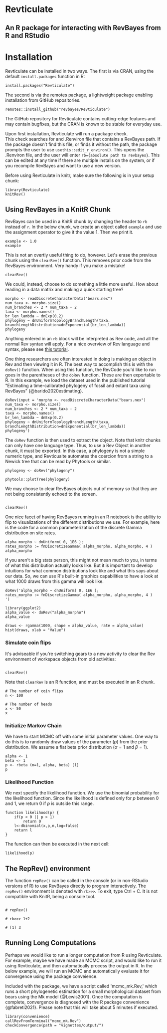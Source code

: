 
# Revticulate
##  An R package for interacting with RevBayes from R and RStudio

# Installation

Revticulate can be installed in two ways.
The first is via CRAN, using the default `install.packages` function in R:

```{r}
install.packages("Revticulate")
```

The second is via the remotes package, a lightweight package enabling installation from GitHub repositories.

```{r}
remotes::install_github("revbayes/Revticulate")
```

 The GitHub repository for Revticulate contains cutting-edge features and may contain bugfixes, but the CRAN is known to be stable for everyday use.

Upon first installation, Revticulate will run a package check.  
This check searches for and .Renviron file that contains a RevBayes path. If the package doesn’t find this file, or finds it without the path, the package prompts the user to use `usethis::edit_r_environ()`. This opens the .Renviron file, and the user will enter `rb={absolute path to revbayes}`. This can be edited at any time if there are multiple installs on the system, or if you recompile RevBayes and want to use a new version.

Before using Revticulate in knitr, make sure the following is in your setup chunk:

```
library(Revticulate)
knitRev()
```

## Using RevBayes in a KnitR Chunk

RevBayes can be used in a KnitR chunk by changing the header to `rb` instead of `r`. In the below chunk, we create an object called `example` and use the assignment operator to give it the value 1. Then we print it.
```
example <- 1.0
example
```

This is not an overtly useful thing to do, however. Let's erase the previous chunk using the `clearRev()` function. This removes prior code from the RevBayes environment. Very handy if you make a mistake!

```
clearRev()
```

We could, instead, choose to do something a little more useful. How about reading in a data matrix and making a quick starting tree?

```
morpho <- readDiscreteCharacterData("bears.nex")
num_taxa <- morpho.size()
num_branches <- 2 * num_taxa - 2
taxa <- morpho.names()
br_len_lambda ~ dnExp(0.2)
phylogeny ~ dnUniformTopologyBranchLength(taxa, branchLengthDistribution=dnExponential(br_len_lambda))
phylogeny
```
Anything entered in an `rb` block will be interpreted as Rev code, and all the normal Rev syntax will apply. For a nice overview of Rev language and syntax, please see [this tutorial](https://revbayes.github.io/tutorials/intro/rev).

One thing researchers are often interested in doing is making an object in Rev and then viewing it in R. The best way to accomplish this is with the `doRev()` function. When using this function, the RevCode you'd like to run goes in the parentheses of the `doRev` function. These are then exportable to R. In this example, we load the dataset used in the published tutorial "Estimating a time-calibrated phylogeny of fossil and extant taxa using RevBayes" {@barido2020estimating}.
```
doRev(input = 'morpho <- readDiscreteCharacterData("bears.nex")
num_taxa <- morpho.size()
num_branches <- 2 * num_taxa - 2
taxa <- morpho.names()
br_len_lambda ~ dnExp(0.2)
phylogeny ~ dnUniformTopologyBranchLength(taxa, branchLengthDistribution=dnExponential(br_len_lambda))
phylogeny')
```

The `doRev` function is then used to extract the object. Note that knitr chunks can only have one language type. Thus, to use a Rev Object in another chunk, it must be exported. In this case, a phylogeny is not a simple numeric type, and Revticualte automates the coercion from a string to a Newick tree that can be read by Phytools or similar.

```
phylogeny <- doRev("phylogeny")

phytools::plotTree(phylogeny)
```


We may choose to clear RevBayes objects out of memory so that they are not being consistently echoed to the screen.

```

clearRev()

```


One nice facet of having RevBayes running in an R notebook is the ability to flip to visualizations of the different distributions we use. For example, here is the code for a common parameterization of the discrete Gamma distribution on site rates.

```
alpha_morpho ~ dnUniform( 0, 1E6 );
rates_morpho := fnDiscretizeGamma( alpha_morpho, alpha_morpho, 4 )
alpha_morpho
```

If you aren't a big stats person, this might not mean much to you, in terms of what this distribution actually looks like. But it is important to develop intuitions for what common distributions look like and what this says about our data. So, we can use R's built-in graphics capabilities to have a look at what 1000 draws from this gamma will look like.

```
doRev('alpha_morpho ~ dnUniform( 0, 1E6 );
rates_morpho := fnDiscretizeGamma( alpha_morpho, alpha_morpho, 4 )
')

library(ggplot2)
alpha_value <- doRev("alpha_morpho")
alpha_value

draws <- rgamma(1000, shape = alpha_value, rate = alpha_value)
hist(draws, xlab = "Value")
```



### Simulate coin flips

It's adviseable if you're switching gears to a new activity to clear the Rev environment of workspace objects from old activities:

```

clearRev()
```


Note that `clearRev` is an R function, and must be executed in an R chunk.

```
# The number of coin flips
n <- 100

# The number of heads
x <- 50
x
```

### Initialize Markov Chain
We have to start MCMC off with some initial parameter values. One way to do this is to randomly draw values of the parameter ($p$) from the prior distribution. We assume a flat beta prior distribution ($\alpha = 1$ and $\beta = 1$).

```
alpha <- 1
beta <- 1
p <- rbeta (n=1, alpha, beta) [1]
p
```

### Likelihood Function
We next specify the likelihood function. We use the binomial probability for the likelihood function. Since the likelihood is defined only for $p$ between 0 and 1, we return 0 if $p$ is outside this range.

```{rb include=FALSE}
function likelihood(p) {
    if(p < 0 || p > 1)
        return 0
    l<-dbinomial(x,p,n,log=false)
    return l
}
```

The function can then be executed in the next cell:

```
likelihood(p)

```

## The RepRev() environment

The function `repRev()` can be called in the console (or in non-RStudio versions of R) to use RevBayes directly to program interactively. The `repRev()` environment is denoted with `rb>>>`. To exit, type Ctrl + C. It is not compatible with KnitR, being a console tool.

```

# repRev()

# rb>>> 1+2

# [1] 3
```

## Running Long Computations

Perhaps we would like to run a longer computation from R using Revticulate. For example, maybe we have made an MCMC script, and would like to run it using Revticulate, and then automatically process the output in R. In the below example, we will run an MCMC and automatically evaluate it for convergence using the package conveience.

Included with the package, we have a script called 'mcmc_mk.Rev,' which runs a short phylogenetic estimation for a small morphological dataset from bears using the Mk model {@Lewis2001}. Once the computation is complete, convergence is diagnosed with the R package convenience {@fabreti2021}. Please note that this will take about 5 minutes if executed.

```
library(convenience)
callRevFromTerminal("mcmc_mk.Rev")
checkConvergence(path = "vignettes/output/")
```
